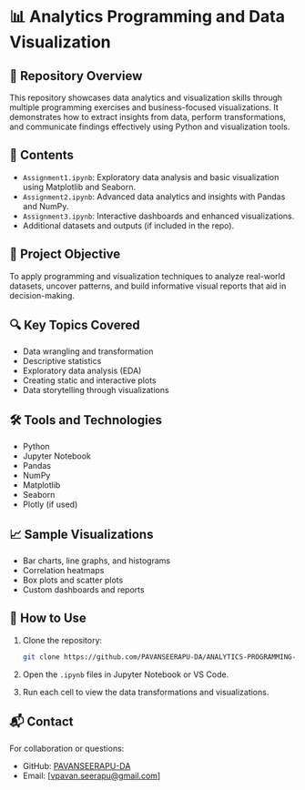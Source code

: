 # 📊 Analytics Programming and Data Visualization

## 📁 Repository Overview

This repository showcases data analytics and visualization skills through multiple programming exercises and business-focused visualizations. It demonstrates how to extract insights from data, perform transformations, and communicate findings effectively using Python and visualization tools.

## 📝 Contents

* `Assignment1.ipynb`: Exploratory data analysis and basic visualization using Matplotlib and Seaborn.
* `Assignment2.ipynb`: Advanced data analytics and insights with Pandas and NumPy.
* `Assignment3.ipynb`: Interactive dashboards and enhanced visualizations.
* Additional datasets and outputs (if included in the repo).

## 🎯 Project Objective

To apply programming and visualization techniques to analyze real-world datasets, uncover patterns, and build informative visual reports that aid in decision-making.

## 🔍 Key Topics Covered

* Data wrangling and transformation
* Descriptive statistics
* Exploratory data analysis (EDA)
* Creating static and interactive plots
* Data storytelling through visualizations

## 🛠️ Tools and Technologies

* Python
* Jupyter Notebook
* Pandas
* NumPy
* Matplotlib
* Seaborn
* Plotly (if used)

## 📈 Sample Visualizations

* Bar charts, line graphs, and histograms
* Correlation heatmaps
* Box plots and scatter plots
* Custom dashboards and reports

## 📎 How to Use

1. Clone the repository:

   ```bash
   git clone https://github.com/PAVANSEERAPU-DA/ANALYTICS-PROGRAMMING-AND-DATA-VISUALIZATION.git
   ```
2. Open the `.ipynb` files in Jupyter Notebook or VS Code.
3. Run each cell to view the data transformations and visualizations.

## 📬 Contact

For collaboration or questions:

* GitHub: [PAVANSEERAPU-DA](https://github.com/PAVANSEERAPU-DA)
* Email: \[vpavan.seerapu@gmail.com]
